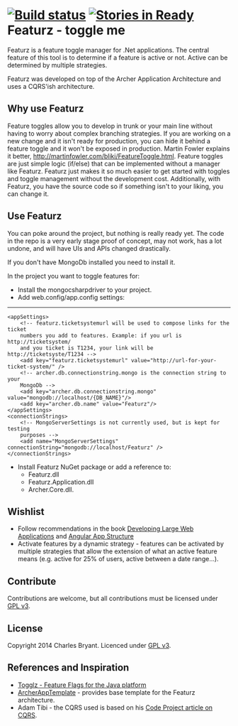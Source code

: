 [![Build status](https://ci.appveyor.com/api/projects/status/uhbjpldafkjbcad6)](https://ci.appveyor.com/project/charleslbryant/featurz)
[![Stories in Ready](https://badge.waffle.io/charleslbryant/Featurz.png?label=ready&title=Ready)](https://waffle.io/charleslbryant/Featurz)
Featurz - toggle me
=======

Featurz is a feature toggle manager for .Net applications. The central feature 
of this tool is to determine if a feature is active or not. Active can be 
determined by multiple strategies.

Featurz was developed on top of the Archer Application Architecture and uses a 
CQRS'ish architecture.

Why use Featurz
---------------

Feature toggles allow you to develop in trunk or your main line without having to worry
about complex branching strategies. If you are working on a new change and it 
isn't ready for production, you can hide it behind a feature toggle and it 
won't be exposed in production. Martin Fowler explains it better, 
http://martinfowler.com/bliki/FeatureToggle.html.
Feature toggles are just simple logic (if/else) that can be implemented without 
a manager like Featurz. Featurz just makes it so much easier to get started with 
toggles and toggle management without the development cost. Additionally, with
Featurz, you have the source code so if something isn't to your liking, you can
change it.

Use Featurz
-----------

You can poke around the project, but nothing is really ready yet. The code in the
repo is a very early stage proof of concept, may not work, has a lot undone, and 
will have UIs and APIs changed drastically.

If you don't have MongoDb installed you need to install it.

In the project you want to toggle features for:

- Install the mongocsharpdriver to your project.
- Add web.config/app.config settings:

****
    <appSettings>
        <!-- featurz.ticketsystemurl will be used to compose links for the ticket
        numbers you add to features. Example: if you url is http://ticketsystem/
        and you ticket is T1234, your link will be http://ticketsyste/T1234 -->
        <add key="featurz.ticketsystemurl" value="http://url-for-your-ticket-system/" />
        <!-- archer.db.connectionstring.mongo is the connection string to your
        MongoDb -->
        <add key="archer.db.connectionstring.mongo" value="mongodb://localhost/{DB_NAME}"/>
        <add key="archer.db.name" value="Featurz"/>
    </appSettings>
    <connectionStrings>
        <!-- MongoServerSettings is not currently used, but is kept for testing
        purposes -->
        <add name="MongoServerSettings" connectionString="mongodb://localhost/Featurz" />
    </connectionStrings>

- Install Featurz NuGet package or add a reference to:
  - Featurz.dll
  - Featurz.Application.dll
  - Archer.Core.dll.

Wishlist
-----------

- Follow recommendations in the book [Developing Large Web Applications](http://www.amazon.com/Developing-Large-Web-Applications-Producing/dp/0596803028) and 
[Angular App Structure](https://docs.google.com/document/d/1XXMvReO8-Awi1EZXAXS4PzDzdNvV6pGcuaF4Q9821Es/pub)
- Activate features by a dynamic strategy - features can be activated by multiple
strategies that allow the extension of what an active feature means (e.g. active
for 25% of users, active between a date range...).

Contribute
----------

Contributions are welcome, but all contributions must be licensed under [GPL v3](http://www.gnu.org/copyleft/gpl.html).

License
-------

Copyright 2014 Charles Bryant. Licenced under [GPL v3](http://www.gnu.org/copyleft/gpl.html).

References and Inspiration
------
- [Togglz - Feature Flags for the Java platform](http://www.togglz.org/)
- [ArcherAppTemplate](https://github.com/charleslbryant/ArcherAppTemplate) - provides
base template for the Featurz architecture.
- Adam Tibi - the CQRS used is based on his [Code Project article on CQRS](http://www.codeproject.com/Articles/610154/ImplementingplusaplusCQRS-basedplusArchitectureplu). 